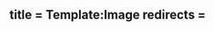 title = Template:Image
redirects =
---

<a href="{{#if: {{{link|}}} | {{fullurl:{{{link|}}}}} | {{filepath:{{{1|}}}}} }}">
<picture>
<source media="(max-width: 400px)" srcset="{{filepath:{{{1|}}}|400|nowiki}} 1x, {{filepath:{{{1|}}}|800|nowiki}} 2x">
<source media="(max-width: 800px)" srcset="{{filepath:{{{1|}}}|800|nowiki}} 1x, {{filepath:{{{1|}}}|1200|nowiki}} 2x">
<source media="(max-width: 1200px)" srcset="{{filepath:{{{1|}}}|1200|nowiki}} 1x, {{filepath:{{{1|}}}|2400|nowiki}} 2x">
<source media="(min-width: 1200px)" srcset="{{filepath:{{{1|}}}|2400|nowiki}} 1x, {{filepath:{{{1|}}}|2400|nowiki}} 2x">
<img src="{{filepath:{{{1|}}}|800|nowiki}}" alt="">
</picture>
</a>